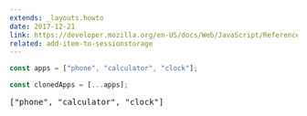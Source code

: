 ```yaml
---
extends: _layouts.howto
date: 2017-12-21
link: https://developer.mozilla.org/en-US/docs/Web/JavaScript/Reference/Operators/Spread_operator
related: add-item-to-sessionstorage
---
```



```javascript
const apps = ["phone", "calculator", "clock"];

const clonedApps = [...apps];
```

<pre class="output">["phone", "calculator", "clock"]</pre>
